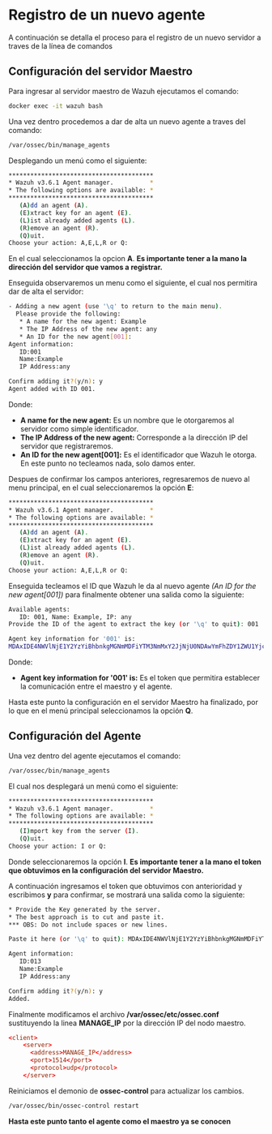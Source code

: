 # Registro de un nuevo agente
A continuación se detalla el proceso para el registro de un nuevo servidor a traves de la línea de comandos

## Configuración del servidor Maestro
Para ingresar al servidor maestro de Wazuh ejecutamos el comando:

```bash
docker exec -it wazuh bash
```

Una vez dentro procedemos a dar de alta un nuevo agente a traves del comando:

```bash
/var/ossec/bin/manage_agents
```

Desplegando un menú como el siguiente:

```bash
****************************************
* Wazuh v3.6.1 Agent manager.          *
* The following options are available: *
****************************************
   (A)dd an agent (A).
   (E)xtract key for an agent (E).
   (L)ist already added agents (L).
   (R)emove an agent (R).
   (Q)uit.
Choose your action: A,E,L,R or Q:
```
En el cual seleccionamos la opcion **A**.
**Es importante tener a la mano la dirección del servidor que vamos a registrar.**

Enseguida observaremos un menu como el siguiente, el cual nos permitira dar de alta el servidor:

```bash
- Adding a new agent (use '\q' to return to the main menu).
  Please provide the following:
   * A name for the new agent: Example
   * The IP Address of the new agent: any
   * An ID for the new agent[001]:
Agent information:
   ID:001
   Name:Example
   IP Address:any

Confirm adding it?(y/n): y
Agent added with ID 001.
```

Donde:
* **A name for the new agent:** Es un nombre que le otorgaremos al servidor como simple identificador.
* **The IP Address of the new agent:** Corresponde a la dirección IP del servidor que registraremos.
* **An ID for the new agent[001]:** Es el identificador que Wazuh le otorga. En este punto no tecleamos nada, solo damos enter.

Despues de confirmar los campos anteriores, regresaremos de nuevo al menu principal, en el cual seleccionaremos la opción **E**:

```bash
****************************************
* Wazuh v3.6.1 Agent manager.          *
* The following options are available: *
****************************************
   (A)dd an agent (A).
   (E)xtract key for an agent (E).
   (L)ist already added agents (L).
   (R)emove an agent (R).
   (Q)uit.
Choose your action: A,E,L,R or Q:
```

Enseguida tecleamos el ID que Wazuh le da al nuevo agente _(An ID for the new agent[001])_ para finalmente obtener una salida como la siguiente:

```bash
Available agents:
   ID: 001, Name: Example, IP: any
Provide the ID of the agent to extract the key (or '\q' to quit): 001

Agent key information for '001' is:
MDAxIDE4NWVlNjE1Y2YzYiBhbnkgMGNmMDFiYTM3NmMxY2JjNjU0NDAwYmFhZDY1ZWU1YjcyMGI2NDY3ODhkNGQzMjM5ZTdlNGVmNzQzMGFjMDA4Nw==
```

Donde:
* **Agent key information for '001' is:** Es el token que permitira establecer la comunicación entre el maestro y el agente.

Hasta este punto la configuración en el servidor Maestro ha finalizado, por lo que en el menú principal seleccionamos la opción **Q**.

## Configuración del Agente

Una vez dentro del agente ejecutamos el comando:

```bash
/var/ossec/bin/manage_agents
```

El cual nos desplegará un menú como el siguiente:

```bash
****************************************
* Wazuh v3.6.1 Agent manager.          *
* The following options are available: *
****************************************
   (I)mport key from the server (I).
   (Q)uit.
Choose your action: I or Q:
```

Donde seleccionaremos la opción **I**.
**Es importante tener a la mano el token que obtuvimos en la configuración del servidor Maestro.**

A continuación ingresamos el token que obtuvimos con anterioridad y escribimos **y** para confirmar, se mostrará una salida como la siguiente:

```bash
* Provide the Key generated by the server.
* The best approach is to cut and paste it.
*** OBS: Do not include spaces or new lines.

Paste it here (or '\q' to quit): MDAxIDE4NWVlNjE1Y2YzYiBhbnkgMGNmMDFiYTM3NmMxY2JjNjU0NDAwYmFhZDY1ZWU1YjcyMGI2NDY3ODhkNGQzMjM5ZTdlNGVmNzQzMGFjMDA4Nw=

Agent information:
   ID:013
   Name:Example
   IP Address:any

Confirm adding it?(y/n): y
Added.
```
Finalmente modificamos el archivo **/var/ossec/etc/ossec.conf** sustituyendo la linea **MANAGE_IP** por la dirección IP del nodo maestro.

```conf
<client>
    <server>
      <address>MANAGE_IP</address>
      <port>1514</port>
      <protocol>udp</protocol>
    </server>
```
Reiniciamos el demonio de **ossec-control** para actualizar los cambios.

```bash
/var/ossec/bin/ossec-control restart
```

**Hasta este punto tanto el agente como el maestro ya se conocen**

